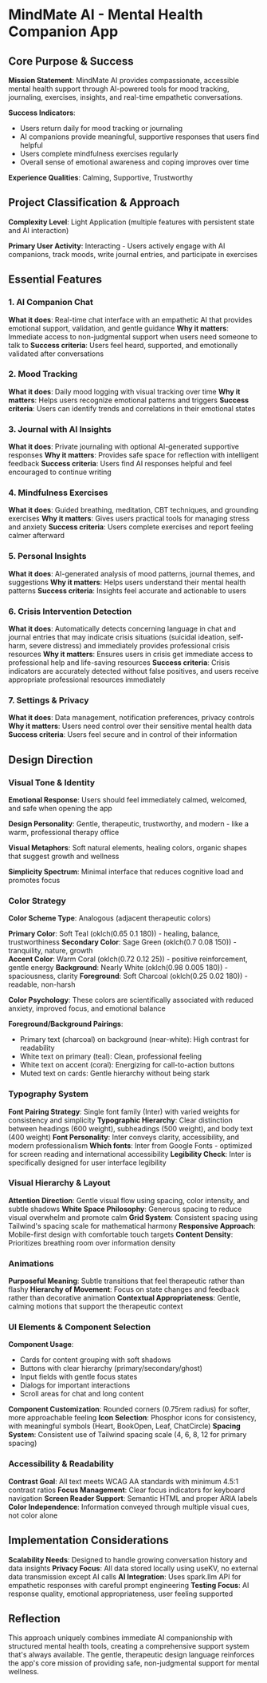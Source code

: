 # MindMate AI - Mental Health Companion App

## Core Purpose & Success

**Mission Statement**: MindMate AI provides compassionate, accessible mental health support through AI-powered tools for mood tracking, journaling, exercises, insights, and real-time empathetic conversations.

**Success Indicators**: 
- Users return daily for mood tracking or journaling
- AI companions provide meaningful, supportive responses that users find helpful
- Users complete mindfulness exercises regularly
- Overall sense of emotional awareness and coping improves over time

**Experience Qualities**: Calming, Supportive, Trustworthy

## Project Classification & Approach

**Complexity Level**: Light Application (multiple features with persistent state and AI interaction)

**Primary User Activity**: Interacting - Users actively engage with AI companions, track moods, write journal entries, and participate in exercises

## Essential Features

### 1. AI Companion Chat
**What it does**: Real-time chat interface with an empathetic AI that provides emotional support, validation, and gentle guidance
**Why it matters**: Immediate access to non-judgmental support when users need someone to talk to
**Success criteria**: Users feel heard, supported, and emotionally validated after conversations

### 2. Mood Tracking
**What it does**: Daily mood logging with visual tracking over time
**Why it matters**: Helps users recognize emotional patterns and triggers
**Success criteria**: Users can identify trends and correlations in their emotional states

### 3. Journal with AI Insights
**What it does**: Private journaling with optional AI-generated supportive responses
**Why it matters**: Provides safe space for reflection with intelligent feedback
**Success criteria**: Users find AI responses helpful and feel encouraged to continue writing

### 4. Mindfulness Exercises
**What it does**: Guided breathing, meditation, CBT techniques, and grounding exercises
**Why it matters**: Gives users practical tools for managing stress and anxiety
**Success criteria**: Users complete exercises and report feeling calmer afterward

### 5. Personal Insights
**What it does**: AI-generated analysis of mood patterns, journal themes, and suggestions
**Why it matters**: Helps users understand their mental health patterns
**Success criteria**: Insights feel accurate and actionable to users

### 6. Crisis Intervention Detection
**What it does**: Automatically detects concerning language in chat and journal entries that may indicate crisis situations (suicidal ideation, self-harm, severe distress) and immediately provides professional crisis resources
**Why it matters**: Ensures users in crisis get immediate access to professional help and life-saving resources
**Success criteria**: Crisis indicators are accurately detected without false positives, and users receive appropriate professional resources immediately

### 7. Settings & Privacy
**What it does**: Data management, notification preferences, privacy controls
**Why it matters**: Users need control over their sensitive mental health data
**Success criteria**: Users feel secure and in control of their information

## Design Direction

### Visual Tone & Identity

**Emotional Response**: Users should feel immediately calmed, welcomed, and safe when opening the app

**Design Personality**: Gentle, therapeutic, trustworthy, and modern - like a warm, professional therapy office

**Visual Metaphors**: Soft natural elements, healing colors, organic shapes that suggest growth and wellness

**Simplicity Spectrum**: Minimal interface that reduces cognitive load and promotes focus

### Color Strategy

**Color Scheme Type**: Analogous (adjacent therapeutic colors)

**Primary Color**: Soft Teal (oklch(0.65 0.1 180)) - healing, balance, trustworthiness
**Secondary Color**: Sage Green (oklch(0.7 0.08 150)) - tranquility, nature, growth  
**Accent Color**: Warm Coral (oklch(0.72 0.12 25)) - positive reinforcement, gentle energy
**Background**: Nearly White (oklch(0.98 0.005 180)) - spaciousness, clarity
**Foreground**: Soft Charcoal (oklch(0.25 0.02 180)) - readable, non-harsh

**Color Psychology**: These colors are scientifically associated with reduced anxiety, improved focus, and emotional balance

**Foreground/Background Pairings**:
- Primary text (charcoal) on background (near-white): High contrast for readability
- White text on primary (teal): Clean, professional feeling
- White text on accent (coral): Energizing for call-to-action buttons
- Muted text on cards: Gentle hierarchy without being stark

### Typography System

**Font Pairing Strategy**: Single font family (Inter) with varied weights for consistency and simplicity
**Typographic Hierarchy**: Clear distinction between headings (600 weight), subheadings (500 weight), and body text (400 weight)
**Font Personality**: Inter conveys clarity, accessibility, and modern professionalism
**Which fonts**: Inter from Google Fonts - optimized for screen reading and international accessibility
**Legibility Check**: Inter is specifically designed for user interface legibility

### Visual Hierarchy & Layout

**Attention Direction**: Gentle visual flow using spacing, color intensity, and subtle shadows
**White Space Philosophy**: Generous spacing to reduce visual overwhelm and promote calm
**Grid System**: Consistent spacing using Tailwind's spacing scale for mathematical harmony
**Responsive Approach**: Mobile-first design with comfortable touch targets
**Content Density**: Prioritizes breathing room over information density

### Animations

**Purposeful Meaning**: Subtle transitions that feel therapeutic rather than flashy
**Hierarchy of Movement**: Focus on state changes and feedback rather than decorative animation
**Contextual Appropriateness**: Gentle, calming motions that support the therapeutic context

### UI Elements & Component Selection

**Component Usage**: 
- Cards for content grouping with soft shadows
- Buttons with clear hierarchy (primary/secondary/ghost)
- Input fields with gentle focus states
- Dialogs for important interactions
- Scroll areas for chat and long content

**Component Customization**: Rounded corners (0.75rem radius) for softer, more approachable feeling
**Icon Selection**: Phosphor icons for consistency, with meaningful symbols (Heart, BookOpen, Leaf, ChatCircle)
**Spacing System**: Consistent use of Tailwind spacing scale (4, 6, 8, 12 for primary spacing)

### Accessibility & Readability

**Contrast Goal**: All text meets WCAG AA standards with minimum 4.5:1 contrast ratios
**Focus Management**: Clear focus indicators for keyboard navigation
**Screen Reader Support**: Semantic HTML and proper ARIA labels
**Color Independence**: Information conveyed through multiple visual cues, not color alone

## Implementation Considerations

**Scalability Needs**: Designed to handle growing conversation history and data insights
**Privacy Focus**: All data stored locally using useKV, no external data transmission except AI calls
**AI Integration**: Uses spark.llm API for empathetic responses with careful prompt engineering
**Testing Focus**: AI response quality, emotional appropriateness, user feeling supported

## Reflection

This approach uniquely combines immediate AI companionship with structured mental health tools, creating a comprehensive support system that's always available. The gentle, therapeutic design language reinforces the app's core mission of providing safe, non-judgmental support for mental wellness.
